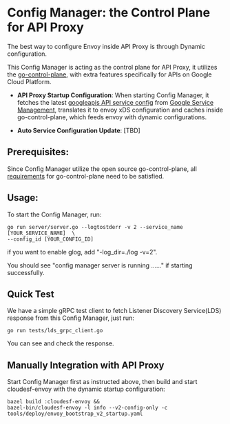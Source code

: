 # Config Manager: the Control Plane for API Proxy

The best way to configure Envoy inside API Proxy is through Dynamic
configuration.

This Config Manager is acting as the control plane for API Proxy, it utilizes
the [go-control-plane](https://github.com/envoyproxy/go-control-plane), with
extra features specifically for APIs on Google Cloud Platform.

*   **API Proxy Startup Configuration**: When starting Config Manager, it
    fetches the latest
    [googleapis API service config](https://github.com/googleapis/api-common-protos/blob/master/google/api/service.proto)
    from
    [Google Service Management](https://cloud.google.com/service-infrastructure/docs/service-management/getting-started),
    translates it to envoy xDS configuration and caches inside go-control-plane,
    which feeds envoy with dynamic configurations.

*   **Auto Service Configuration Update**: [TBD]

## Prerequisites:

Since Config Manager utilize the open source go-control-plane, all
[requirements](https://github.com/envoyproxy/go-control-plane#requirements) for
go-control-plane need to be satisfied.

## Usage:

To start the Config Manager, run:

```shell
go run server/server.go --logtostderr -v 2 --service_name [YOUR_SERVICE_NAME]  \
--config_id [YOUR_CONFIG_ID]
```

if you want to enable glog, add "-log_dir=./log -v=2".

You should see "config manager server is running ......" if starting
successfully.

## Quick Test

We have a simple gRPC test client to fetch Listener Discovery Service(LDS)
response from this Config Manager, just run:

```shell
go run tests/lds_grpc_client.go
```

You can see and check the response.

## Manually Integration with API Proxy

Start Config Manager first as instructed above, then build and start
cloudesf-envoy with the dynamic startup configuration:

```shell
bazel build :cloudesf-envoy &&
bazel-bin/cloudesf-envoy -l info --v2-config-only -c tools/deploy/envoy_bootstrap_v2_startup.yaml
```

